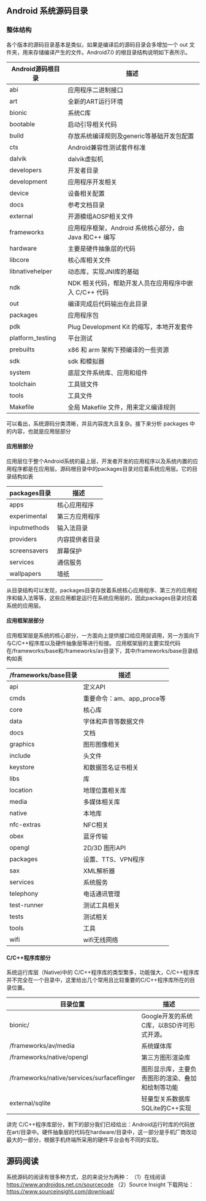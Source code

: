 ## Android 系统源码目录

### 整体结构

各个版本的源码目录基本是类似，如果是编译后的源码目录会多增加一个 out 文件夹，用来存储编译产生的文件。Android7.0 的根目录结构说明如下表所示。

| Android源码根目录 | 描述                                                   |
| ----------------- | ------------------------------------------------------ |
| abi               | 应用程序二进制接口                                     |
| art               | 全新的ART运行环境                                      |
| bionic            | 系统C库                                                |
| bootable          | 启动引导相关代码                                       |
| build             | 存放系统编译规则及generic等基础开发包配置              |
| cts               | Android兼容性测试套件标准                              |
| dalvik            | dalvik虚拟机                                           |
| developers        | 开发者目录                                             |
| development       | 应用程序开发相关                                       |
| device            | 设备相关配置                                           |
| docs              | 参考文档目录                                           |
| external          | 开源模组AOSP相关文件                                   |
| frameworks        | 应用程序框架，Android 系统核心部分，由 Java 和C++ 编写 |
| hardware          | 主要是硬件抽象层的代码                                 |
| libcore           | 核心库相关文件                                         |
| libnativehelper   | 动态库，实现JNI库的基础                                |
| ndk               | NDK 相关代码，帮助开发人员在应用程序中嵌入 C/C++ 代码  |
| out               | 编译完成后代码输出在此目录                             |
| packages          | 应用程序包                                             |
| pdk               | Plug Development Kit 的缩写，本地开发套件              |
| platform_testing  | 平台测试                                               |
| prebuilts         | x86 和 arm 架构下预编译的一些资源                      |
| sdk               | sdk 和模拟器                                           |
| system            | 底层文件系统库、应用和组件                             |
| toolchain         | 工具链文件                                             |
| tools             | 工具文件                                               |
| Makefile          | 全局 Makefile 文件，用来定义编译规则                   |

可以看出，系统源码分类清晰，并且内容庞大且复杂。接下来分析 packages 中的内容，也就是应用层部分

#### 应用层部分

应用层位于整个Android系统的最上层，开发者开发的应用程序以及系统内置的应用程序都是在应用层。源码根目录中的packages目录对应着系统应用层。它的目录结构如表

| packages目录 | 描述           |
| ------------ | -------------- |
| apps         | 核心应用程序   |
| experimental | 第三方应用程序 |
| inputmethods | 输入法目录     |
| providers    | 内容提供者目录 |
| screensavers | 屏幕保护       |
| services     | 通信服务       |
| wallpapers   | 墙纸           |

从目录结构可以发现，packages目录存放着系统核心应用程序、第三方的应用程序和输入法等等，这些应用都是运行在系统应用层的，因此packages目录对应着系统的应用层。

#### 应用框架层部分

应用框架层是系统的核心部分，一方面向上提供接口给应用层调用，另一方面向下与C/C++程序库以及硬件抽象层等进行衔接。 应用框架层的主要实现代码在/frameworks/base和/frameworks/av目录下，其中/frameworks/base目录结构如表

| /frameworks/base目录 | 描述                      |
| -------------------- | ------------------------- |
| api                  | 定义API                   |
| cmds                 | 重要命令：am、app_proce等 |
| core                 | 核心库                    |
| data                 | 字体和声音等数据文件      |
| docs                 | 文档                      |
| graphics             | 图形图像相关              |
| include              | 头文件                    |
| keystore             | 和数据签名证书相关        |
| libs                 | 库                        |
| location             | 地理位置相关库            |
| media                | 多媒体相关库              |
| native               | 本地库                    |
| nfc-extras           | NFC相关                   |
| obex                 | 蓝牙传输                  |
| opengl               | 2D/3D 图形API             |
| packages             | 设置、TTS、VPN程序        |
| sax                  | XML解析器                 |
| services             | 系统服务                  |
| telephony            | 电话通讯管理              |
| test-runner          | 测试工具相关              |
| tests                | 测试相关                  |
| tools                | 工具                      |
| wifi                 | wifi无线网络              |

#### C/C++程序库部分

系统运行库层（Native)中的 C/C++程序库的类型繁多，功能强大，C/C++程序库并不完全在一个目录中，这里给出几个常用且比较重要的C/C++程序库所在的目录位置。

| 目录位置                                   | 描述                                             |
| ------------------------------------------ | ------------------------------------------------ |
| bionic/                                    | Google开发的系统C库，以BSD许可形式开源。         |
| /frameworks/av/media                       | 系统媒体库                                       |
| /frameworks/native/opengl                  | 第三方图形渲染库                                 |
| /frameworks/native/services/surfaceflinger | 图形显示库，主要负责图形的渲染、叠加和绘制等功能 |
| external/sqlite                            | 轻量型关系数据库SQLite的C++实现                  |

讲完 C/C++程序库部分，剩下的部分我们已经给出：Android运行时库的代码放在art/目录中。硬件抽象层的代码在hardware/目录中，这一部分是手机厂商改动最大的一部分，根据手机终端所采用的硬件平台会有不同的实现。

## 源码阅读

系统源码的阅读有很多种方式，总的来说分为两种：
 （1）在线阅读
  https://www.androidos.net.cn/sourcecode
 （2）Source Insight
 下载网址：https://www.sourceinsight.com/download/